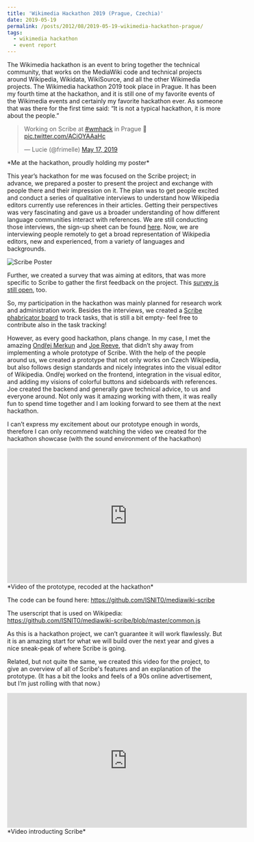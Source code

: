 ```yaml
---
title: 'Wikimedia Hackathon 2019 (Prague, Czechia)'
date: 2019-05-19
permalink: /posts/2012/08/2019-05-19-wikimedia-hackathon-prague/
tags:
  - wikimedia hackathon
  - event report
---
```


The Wikimedia hackathon is an event to bring together the technical community, that works on the MediaWiki code and technical projects around Wikipedia, Wikidata, WikiSource, and all the other Wikimedia projects. The Wikimedia hackathon 2019 took place in Prague. It has been my fourth time at the hackathon, and it is still one of my favorite events of the Wikimedia events and certainly my favorite hackathon ever. As someone that was there for the first time said: “It is not a typical hackathon, it is more about the people.”

<blockquote class="twitter-tweet"><p lang="en" dir="ltr">Working on Scribe at <a href="https://twitter.com/hashtag/wmhack?src=hash&amp;ref_src=twsrc%5Etfw">#wmhack</a> in Prague 📝 <a href="https://t.co/ACiOYAAaHc">pic.twitter.com/ACiOYAAaHc</a></p>&mdash; Lucie (@frimelle) <a href="https://twitter.com/frimelle/status/1129435174524071938?ref_src=twsrc%5Etfw">May 17, 2019</a></blockquote> <script async src="https://platform.twitter.com/widgets.js" charset="utf-8"></script> 
*Me at the hackathon, proudly holding my poster*


This year’s hackathon for me was focused on the Scribe project; in advance, we prepared a poster to present the project and exchange with people there and their impression on it. The plan was to get people excited and conduct a series of qualitative interviews to understand how Wikipedia editors currently use references in their articles. Getting their perspectives was very fascinating and gave us a broader understanding of how different language communities interact with references. We are still conducting those interviews, the sign-up sheet can be found [here](https://forms.gle/wjmfoAKUzD3dEFWB6). Now, we are interviewing people remotely to get a broad representation of Wikipedia editors, new and experienced, from a variety of languages and backgrounds.

![Scribe Poster](https://raw.githubusercontent.com/luciekaffee/luciekaffee.github.io/master/images/ScribePosterWikimediaHackathon.png)


Further, we created a survey that was aiming at editors, that was more specific to Scribe to gather the first feedback on the project. This [survey is still open](https://forms.gle/Ada42cQ9QoiY9u4x7), too. 

So, my participation in the hackathon was mainly planned for research work and administration work. Besides the interviews, we created a [Scribe phabricator board](https://phabricator.wikimedia.org/tag/scribe/) to track tasks, that is still a bit empty- feel free to contribute also in the task tracking!

However, as every good hackathon, plans change. In my case, I met the amazing [Ondřej Merkun](https://github.com/merkur0) and [Joe Reeve](https://simmsreeve.com/), that didn’t shy away from implementing a whole prototype of Scribe. With the help of the people around us, we created a prototype that not only works on Czech Wikipedia, but also follows design standards and nicely integrates into the visual editor of Wikipedia. Ondřej worked on the frontend, integration in the visual editor, and adding my visions of colorful buttons and sideboards with references. Joe created the backend and generally gave technical advice, to us and everyone around. Not only was it amazing working with them, it was really fun to spend time together and I am looking forward to see them at the next hackathon.

I can’t express my excitement about our prototype enough in words, therefore I can only recommend watching the video we created for the hackathon showcase (with the sound environment of the hackathon) 

<iframe width="560" height="315" src="https://www.youtube.com/embed/VWeQwhkzvEw" frameborder="0" allow="accelerometer; autoplay; encrypted-media; gyroscope; picture-in-picture" allowfullscreen></iframe>
*Video of the prototype, recoded at the hackathon*

The code can be found here: https://github.com/ISNIT0/mediawiki-scribe

The userscript that is used on Wikipedia: https://github.com/ISNIT0/mediawiki-scribe/blob/master/common.js

As this is a hackathon project, we can’t guarantee it will work flawlessly. But it is an amazing start for what we will build over the next year and gives a nice sneak-peak of where Scribe is going.

Related, but not quite the same, we created this video for the project, to give an overview of all of Scribe's features and an explanation of the prototype. (It has a bit the looks and feels of a 90s online advertisement, but I’m just rolling with that now.)

<iframe width="560" height="315" src="https://www.youtube.com/embed/BqyTiDw0k40" frameborder="0" allow="accelerometer; autoplay; encrypted-media; gyroscope; picture-in-picture" allowfullscreen></iframe>
*Video introducting Scribe*

